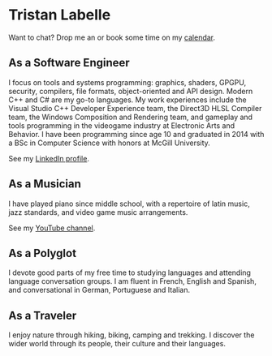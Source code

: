 # Tristan Labelle

Want to chat? Drop me an <script type="text/javascript">document.write("<a href=\"mailto:con" + "tact@tristanlabelle.com\">email</a>");</script> or book some time on my [calendar](https://calendly.com/tristanlabelle/30min).

## As a Software Engineer

I focus on tools and systems programming: graphics, shaders, GPGPU, security, compilers, file formats, object-oriented and API design. Modern C++ and C# are my go-to languages. My work experiences include the Visual Studio C++ Developer Experience team, the Direct3D HLSL Compiler team, the Windows Composition and Rendering team, and gameplay and tools programming in the videogame industry at Electronic Arts and Behavior. I have been programming since age 10 and graduated in 2014 with a BSc in Computer Science with honors at McGill University.

See my [LinkedIn profile](http://linkedin.com/in/tristanlabelle).

## As a Musician

I have played piano since middle school, with a repertoire of latin music, jazz standards, and video game music arrangements.

See my [YouTube channel](http://youtube.com/c/trillianonpiano).

## As a Polyglot

I devote good parts of my free time to studying languages and attending language conversation groups. I am fluent in French, English and Spanish, and conversational in German, Portuguese and Italian.

## As a Traveler

I enjoy nature through hiking, biking, camping and trekking. I discover the wider world through its people, their culture and their languages.